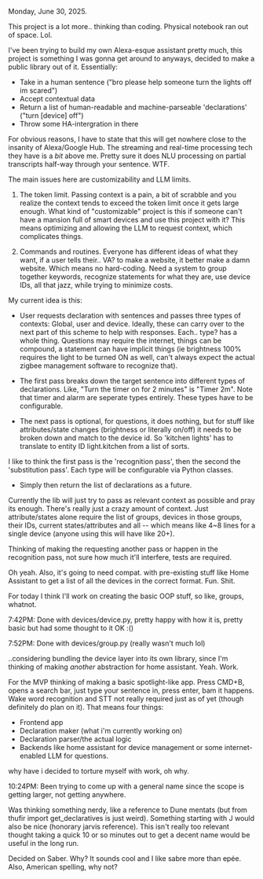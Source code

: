 Monday, June 30, 2025.

This project is a lot more.. thinking than coding. Physical notebook ran out of space. Lol.

I've been trying to build my own Alexa-esque assistant pretty much, this project is something I was gonna get around to anyways, decided to make a public library out of it. Essentially:

- Take in a human sentence ("bro please help someone turn the lights off im scared")
- Accept contextual data
- Return a list of human-readable and machine-parseable 'declarations' ("turn \[device\] off")
- Throw some HA-intergration in there

For obvious reasons, I have to state that this will get nowhere close to the insanity of Alexa/Google Hub. The streaming and real-time processing tech they have is a *bit* above me. Pretty sure it does NLU processing on partial transcripts half-way through your sentence. WTF.


The main issues here are customizability and LLM limits.
1. The token limit. Passing context is a pain, a bit of scrabble and you realize the context tends to exceed the token limit once it gets large enough. What kind of "customizable" project is this if someone can't have a mansion full of smart devices and use this project with it? This means optimizing and allowing the LLM to request context, which complicates things.

2. Commands and routines. Everyone has different ideas of what they want, if a user tells their.. VA? to make a website, it better make a damn website. Which means no hard-coding. Need a system to group together keywords, recognize statements for what they are, use device IDs, all that jazz, while trying to minimize costs.

My current idea is this:
- User requests declaration with sentences and passes three types of contexts: Global, user and device. Ideally, these can carry over to the next part of this scheme to help with responses. Each.. type? has a whole thing. Questions may require the internet, things can be compound, a statement can have implicit things (ie brightness 100% requires the light to be turned ON as well, can't always expect the actual zigbee management software to recognize that).

- The first pass breaks down the target sentence into different types of declarations. Like, "Turn the timer on for 2 minutes" is "Timer 2m". Note that timer and alarm are seperate types entirely. These types have to be configurable.

- The next pass is optional, for questions, it does nothing, but for stuff like attributes/state changes (brightness or literally on/off) it needs to be broken down and match to the device id. So 'kitchen lights' has to translate to entity ID light.kitchen from a list of sorts. 

I like to think the first pass is the 'recognition pass', then the second the 'substitution pass'. Each type will be configurable via Python classes.

- Simply then return the list of declarations as a future. 


Currently the lib will just try to pass as relevant context as possible and pray its enough. There's really just a crazy amount of context. Just attribute/states alone require the list of groups, devices in those groups, their IDs, current states/attributes and all -- which means like 4~8 lines for a single device (anyone using this will have like 20+). 

Thinking of making the requesting another pass or happen in the recognition pass, not sure how much it'll interfere, tests are required. 

Oh yeah. Also, it's going to need compat. with pre-existing stuff like Home Assistant to get a list of all the devices in the correct format. Fun. Shit.

For today I think I'll work on creating the basic OOP stuff, so like, groups, whatnot.


7:42PM: Done with devices/device.py, pretty happy with how it is, pretty basic but had some thought to it OK :()

7:52PM: Done with devices/group.py (really wasn't much lol)


..considering bundling the device layer into its own library, since I'm thinking of making *another* abstraction for home assistant. Yeah. Work.


For the MVP thinking of making a basic spotlight-like app. Press CMD+B, opens a search bar, just type your sentence in, press enter, bam it happens. Wake word recognition and STT not really required just as of yet (though definitely do plan on it). That means four things:
- Frontend app
- Declaration maker (what i'm currently working on)
- Declaration parser/the actual logic
- Backends like home assistant for device management or some internet-enabled LLM for questions.

why have i decided to torture myself with work, oh why.

10:24PM: Been trying to come up with a general name since the scope is getting larger, not getting anywhere. 

Was thinking something nerdy, like a reference to Dune mentats (but from thufir import get_declaratives is just weird). Something starting with J would also be nice (honorary jarvis reference). This isn't really too relevant thought taking a quick 10 or so minutes out to get a decent name would be useful in the long run.

Decided on Saber. Why? It sounds cool and I like sabre more than epée. Also, American spelling, why not?
